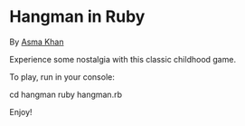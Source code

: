 # Hangman in Ruby
By [Asma Khan](https://github.com/KhatunKhanam)

Experience some nostalgia with this classic childhood game.

To play, run in your console:

cd hangman
ruby hangman.rb

Enjoy!
